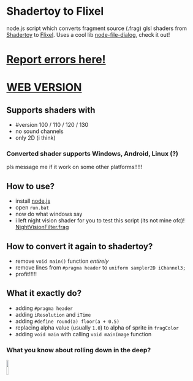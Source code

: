 # Shadertoy to Flixel
node.js script which converts fragment source (.frag) glsl shaders from [Shadertoy](https://www.shadertoy.com) to [Flixel](https://haxeflixel.com). Uses a cool lib [node-file-dialog](https://github.com/manorit2001/node-file-dialog), check it out!

# [Report errors here!](https://github.com/TheLeerName/ShadertoyToFlixel/issues/new)

# [WEB VERSION](https://theleername.github.io/ShadertoyToFlixel/)

## Supports shaders with
- #version 100 / 110 / 120 / 130
- no sound channels
- only 2D (i think)

### Converted shader supports Windows, Android, Linux (?)
pls message me if it work on some other platforms!!!!!

## How to use?
- install [node.js](https://nodejs.org)
- open `run.bat`
- now do what windows say
- i left night vision shader for you to test this script (its not mine ofc)! [NightVisionFilter.frag](https://github.com/TheLeerName/ShadertoyToFlixel/blob/main/NightVisionFilter.frag)

## How to convert it again to shadertoy?
- remove `void main()` function *entirely*
- remove lines from `#pragma header` to `uniform sampler2D iChannel3;`
- profit!!!!!

## What it exactly do?
- adding `#pragma header`
- adding `iResolution` and `iTime`
- adding `#define round(a) floor(a + 0.5)`
- replacing alpha value (usually `1.0`) to alpha of sprite in `fragColor`
- adding `void main` with calling `void mainImage` function

### What you know about rolling down in the deep?
<img src="https://i.imgur.com/FIFZhPm.gif" width="10%"/>
